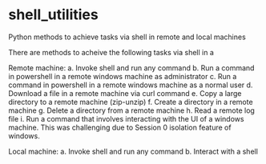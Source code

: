 # shell_utilities
Python methods to achieve tasks via shell in remote and local machines

There are methods to acheive the following tasks via shell in a 

Remote machine:
a. Invoke shell and run any command
b. Run a command in powershell in a remote windows machine as administrator
c. Run a command in powershell in a remote windows machine as a normal user
d. Download a file in a remote machine via curl command
e. Copy a large directory to a remote machine (zip-unzip)
f. Create a directory in a remote machine
g. Delete a directory from a remote machine
h. Read a remote log file
i. Run a command that involves interacting with the UI of a windows machine. This was challenging due to Session 0 isolation feature of windows. 


Local machine:
a. Invoke shell and run any command
b. Interact with a shell
